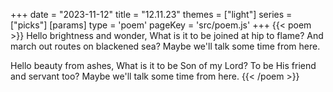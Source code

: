 +++
date = "2023-11-12"
title = "12.11.23"
themes = ["light"]
series = ["picks"]
[params]
  type = 'poem'
  pageKey = 'src/poem.js'
+++
{{< poem >}}
Hello brightness and wonder,
What is it to be joined at hip to flame?
And march out routes on blackened sea?
Maybe we'll talk some time from here.

Hello beauty from ashes,
What is it to be Son of my Lord?
To be His friend and servant too?
Maybe we'll talk some time from here.
{{< /poem >}}